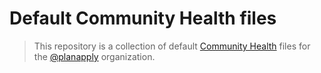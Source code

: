 # Default Community Health files

> This repository is a collection of default [Community Health](https://help.github.com/en/articles/creating-a-default-community-health-file-for-your-organization#about-default-community-health-files) files for the [@planapply](https://github.com/planapply) organization.
